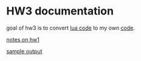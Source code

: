# HW3 documentation

goal of hw3 is to convert
[lua code](https://github.com/timm/tested/blob/main/src/cluster.lua)
to my own [code](../src/hw3/).

[notes on hw1](https://github.com/timm/tested/blob/main/docs/onCluster.md)

[sample output](../etc/out/hw3.out)